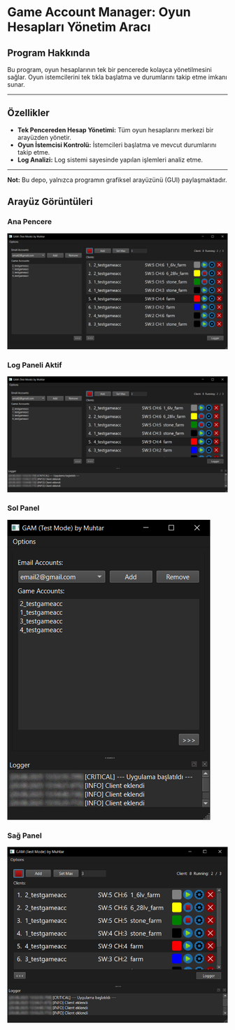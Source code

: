 # Game Account Manager: Oyun Hesapları Yönetim Aracı  

## Program Hakkında  
Bu program, oyun hesaplarının tek bir pencerede kolayca yönetilmesini sağlar. Oyun istemcilerini tek tıkla başlatma ve durumlarını takip etme imkanı sunar.  

---

## Özellikler

* **Tek Pencereden Hesap Yönetimi:** Tüm oyun hesaplarını merkezi bir arayüzden yönetir.
* **Oyun İstemcisi Kontrolü:** İstemcileri başlatma ve mevcut durumlarını takip etme.
* **Log Analizi:** Log sistemi sayesinde yapılan işlemleri analiz etme.

---

**Not:** Bu depo, yalnızca programın grafiksel arayüzünü (GUI) paylaşmaktadır.

## Arayüz Görüntüleri

### Ana Pencere
![Ana Pencere](gui_images/mainwindow.png)

### Log Paneli Aktif
![Log Paneli Aktif](gui_images/mainwindow_logger.png)

### Sol Panel
![Sol Panel](gui_images/mainwindow_logger_left.png)

### Sağ Panel
![Sağ Panel](gui_images/mainwindow_logger_right.png)

